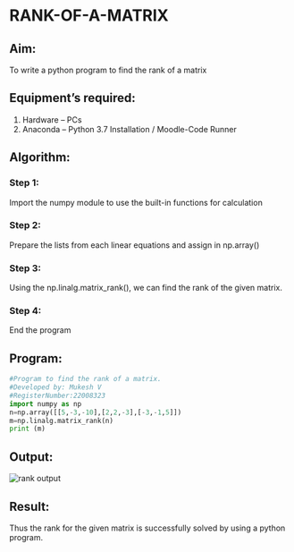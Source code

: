 # RANK-OF-A-MATRIX
## Aim:
To write a python program to find the rank of a matrix
## Equipment’s required:
1. 	Hardware – PCs
2. 	Anaconda – Python 3.7 Installation / Moodle-Code Runner
## Algorithm:
### Step 1: 
Import the numpy module to use the built-in functions for calculation 
### Step 2: 
Prepare the lists from each linear equations and assign in np.array()
### Step 3: 
Using the np.linalg.matrix_rank(), we can find the rank of the given matrix.
### Step 4: 
End the program
## Program:
``` python
#Program to find the rank of a matrix.
#Developed by: Mukesh V
#RegisterNumber:22008323
import numpy as np
n=np.array([[5,-3,-10],[2,2,-3],[-3,-1,5]])
m=np.linalg.matrix_rank(n)
print (m)
```
## Output:
![rank output](https://user-images.githubusercontent.com/118707363/211731519-773de028-6585-469b-9fa5-e98deb8fed28.png)

## Result:
Thus the rank for the given matrix is successfully solved by  using a python program.

